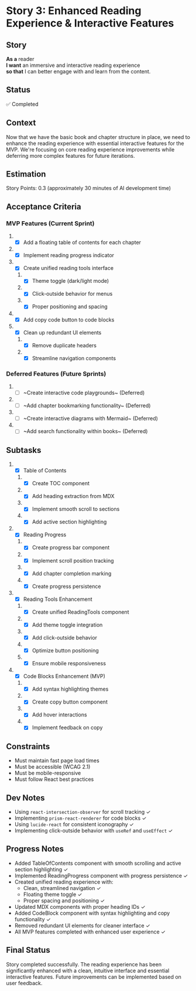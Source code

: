 # Story 3: Enhanced Reading Experience & Interactive Features

## Story
**As a** reader  
**I want** an immersive and interactive reading experience  
**so that** I can better engage with and learn from the content.

## Status
✅ Completed

## Context
Now that we have the basic book and chapter structure in place, we need to enhance the reading experience with essential interactive features for the MVP. We're focusing on core reading experience improvements while deferring more complex features for future iterations.

## Estimation
Story Points: 0.3 (approximately 30 minutes of AI development time)

## Acceptance Criteria
### MVP Features (Current Sprint)
1. - [x] Add a floating table of contents for each chapter
2. - [x] Implement reading progress indicator
3. - [x] Create unified reading tools interface
   1. - [x] Theme toggle (dark/light mode)
   2. - [x] Click-outside behavior for menus
   3. - [x] Proper positioning and spacing
4. - [x] Add copy code button to code blocks
5. - [x] Clean up redundant UI elements
   1. - [x] Remove duplicate headers
   2. - [x] Streamline navigation components

### Deferred Features (Future Sprints)
1. - [ ] ~Create interactive code playgrounds~ (Deferred)
2. - [ ] ~Add chapter bookmarking functionality~ (Deferred)
3. - [ ] ~Create interactive diagrams with Mermaid~ (Deferred)
4. - [ ] ~Add search functionality within books~ (Deferred)

## Subtasks
1. - [x] Table of Contents
   1. - [x] Create TOC component
   2. - [x] Add heading extraction from MDX
   3. - [x] Implement smooth scroll to sections
   4. - [x] Add active section highlighting

2. - [x] Reading Progress
   1. - [x] Create progress bar component
   2. - [x] Implement scroll position tracking
   3. - [x] Add chapter completion marking
   4. - [x] Create progress persistence

3. - [x] Reading Tools Enhancement
   1. - [x] Create unified ReadingTools component
   2. - [x] Add theme toggle integration
   3. - [x] Add click-outside behavior
   4. - [x] Optimize button positioning
   5. - [x] Ensure mobile responsiveness

4. - [x] Code Blocks Enhancement (MVP)
   1. - [x] Add syntax highlighting themes
   2. - [x] Create copy button component
   3. - [x] Add hover interactions
   4. - [x] Implement feedback on copy

## Constraints
- Must maintain fast page load times
- Must be accessible (WCAG 2.1)
- Must be mobile-responsive
- Must follow React best practices

## Dev Notes
- Using `react-intersection-observer` for scroll tracking ✓
- Implementing `prism-react-renderer` for code blocks ✓
- Using `lucide-react` for consistent iconography ✓
- Implementing click-outside behavior with `useRef` and `useEffect` ✓

## Progress Notes
- Added TableOfContents component with smooth scrolling and active section highlighting ✓
- Implemented ReadingProgress component with progress persistence ✓
- Created unified reading experience with:
  - Clean, streamlined navigation ✓
  - Floating theme toggle ✓
  - Proper spacing and positioning ✓
- Updated MDX components with proper heading IDs ✓
- Added CodeBlock component with syntax highlighting and copy functionality ✓
- Removed redundant UI elements for cleaner interface ✓
- All MVP features completed with enhanced user experience ✓

## Final Status
Story completed successfully. The reading experience has been significantly enhanced with a clean, intuitive interface and essential interactive features. Future improvements can be implemented based on user feedback. 